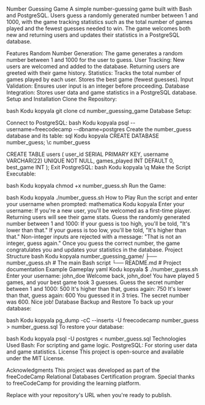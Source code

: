 Number Guessing Game
A simple number-guessing game built with Bash and PostgreSQL. Users guess a randomly generated number between 1 and 1000, with the game tracking statistics such as the total number of games played and the fewest guesses needed to win. The game welcomes both new and returning users and updates their statistics in a PostgreSQL database.

Features
Random Number Generation: The game generates a random number between 1 and 1000 for the user to guess.
User Tracking:
New users are welcomed and added to the database.
Returning users are greeted with their game history.
Statistics:
Tracks the total number of games played by each user.
Stores the best game (fewest guesses).
Input Validation: Ensures user input is an integer before proceeding.
Database Integration: Stores user data and game statistics in a PostgreSQL database.
Setup and Installation
Clone the Repository:

bash
Kodu kopyala
git clone <repository-url>
cd number_guessing_game
Database Setup:

Connect to PostgreSQL:
bash
Kodu kopyala
psql --username=freecodecamp --dbname=postgres
Create the number_guess database and its table:
sql
Kodu kopyala
CREATE DATABASE number_guess;
\c number_guess

CREATE TABLE users (
    user_id SERIAL PRIMARY KEY,
    username VARCHAR(22) UNIQUE NOT NULL,
    games_played INT DEFAULT 0,
    best_game INT
);
Exit PostgreSQL:
bash
Kodu kopyala
\q
Make the Script Executable:

bash
Kodu kopyala
chmod +x number_guess.sh
Run the Game:

bash
Kodu kopyala
./number_guess.sh
How to Play
Run the script and enter your username when prompted:
mathematica
Kodu kopyala
Enter your username:
If you're a new user, you'll be welcomed as a first-time player. Returning users will see their game stats.
Guess the randomly generated number between 1 and 1000:
If your guess is too high, you'll be told, "It's lower than that."
If your guess is too low, you'll be told, "It's higher than that."
Non-integer inputs are rejected with a message: "That is not an integer, guess again."
Once you guess the correct number, the game congratulates you and updates your statistics in the database.
Project Structure
bash
Kodu kopyala
number_guessing_game/
├── number_guess.sh      # The main Bash script
└── README.md            # Project documentation
Example Gameplay
yaml
Kodu kopyala
$ ./number_guess.sh
Enter your username:
john_doe
Welcome back, john_doe! You have played 5 games, and your best game took 3 guesses.
Guess the secret number between 1 and 1000:
500
It's higher than that, guess again:
750
It's lower than that, guess again:
600
You guessed it in 3 tries. The secret number was 600. Nice job!
Database Backup and Restore
To back up your database:

bash
Kodu kopyala
pg_dump -cC --inserts -U freecodecamp number_guess > number_guess.sql
To restore your database:

bash
Kodu kopyala
psql -U postgres < number_guess.sql
Technologies Used
Bash: For scripting and game logic.
PostgreSQL: For storing user data and game statistics.
License
This project is open-source and available under the MIT License.

Acknowledgments
This project was developed as part of the freeCodeCamp Relational Databases Certification program. Special thanks to freeCodeCamp for providing the learning platform.

Replace <repository-url> with your repository's URL when you're ready to publish.